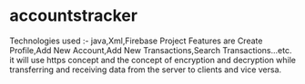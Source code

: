 # accountstracker
 Technologies used :- java,Xml,Firebase
 Project Features are Create Profile,Add New Account,Add New Transactions,Search Transactions...etc. 
 it will use https concept and the concept of encryption and decryption while transferring and receiving data from the server to clients and vice versa.  
